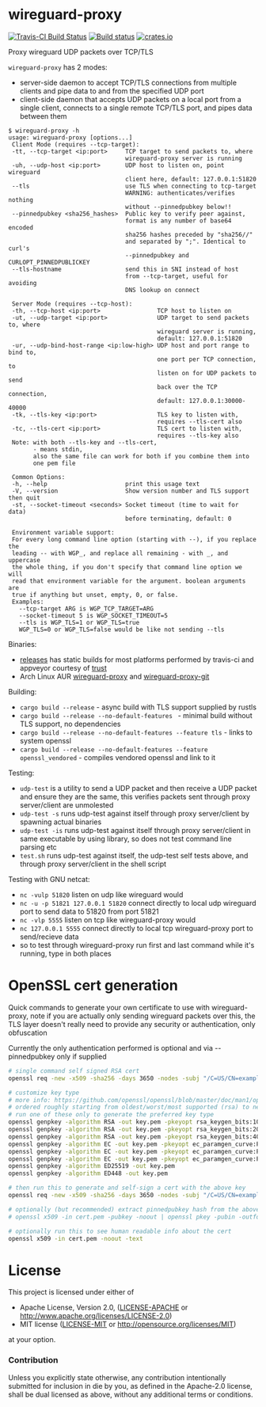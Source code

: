 # wireguard-proxy

[![Travis-CI Build Status](https://api.travis-ci.org/moparisthebest/wireguard-proxy.svg?branch=master)](https://travis-ci.org/moparisthebest/wireguard-proxy)
[![Build status](https://ci.appveyor.com/api/projects/status/vl8c9xdhvgn997d2/branch/master?svg=true)](https://ci.appveyor.com/project/moparisthebest/wireguard-proxy)
[![crates.io](https://img.shields.io/crates/v/wireguard-proxy.svg)](https://crates.io/crates/wireguard-proxy)

Proxy wireguard UDP packets over TCP/TLS

`wireguard-proxy` has 2 modes:
- server-side daemon to accept TCP/TLS connections from multiple clients and pipe data to and from the specified UDP port
- client-side daemon that accepts UDP packets on a local port from a single client, connects to a single remote TCP/TLS port, and pipes data between them

```
$ wireguard-proxy -h
usage: wireguard-proxy [options...]
 Client Mode (requires --tcp-target):
 -tt, --tcp-target <ip:port>     TCP target to send packets to, where
                                 wireguard-proxy server is running
 -uh, --udp-host <ip:port>       UDP host to listen on, point wireguard
                                 client here, default: 127.0.0.1:51820
 --tls                           use TLS when connecting to tcp-target
                                 WARNING: authenticates/verifies nothing
                                 without --pinnedpubkey below!!
 --pinnedpubkey <sha256_hashes>  Public key to verify peer against,
                                 format is any number of base64 encoded
                                 sha256 hashes preceded by "sha256//"
                                 and separated by ";". Identical to curl's
                                 --pinnedpubkey and CURLOPT_PINNEDPUBLICKEY
 --tls-hostname                  send this in SNI instead of host
                                 from --tcp-target, useful for avoiding
                                 DNS lookup on connect

 Server Mode (requires --tcp-host):
 -th, --tcp-host <ip:port>                TCP host to listen on
 -ut, --udp-target <ip:port>              UDP target to send packets to, where
                                          wireguard server is running,
                                          default: 127.0.0.1:51820
 -ur, --udp-bind-host-range <ip:low-high> UDP host and port range to bind to,
                                          one port per TCP connection, to
                                          listen on for UDP packets to send
                                          back over the TCP connection,
                                          default: 127.0.0.1:30000-40000
 -tk, --tls-key <ip:port>                 TLS key to listen with,
                                          requires --tls-cert also
 -tc, --tls-cert <ip:port>                TLS cert to listen with,
                                          requires --tls-key also
 Note: with both --tls-key and --tls-cert,
       - means stdin,
       also the same file can work for both if you combine them into
       one pem file

 Common Options:
 -h, --help                      print this usage text
 -V, --version                   Show version number and TLS support then quit
 -st, --socket-timeout <seconds> Socket timeout (time to wait for data)
                                 before terminating, default: 0

 Environment variable support:
 For every long command line option (starting with --), if you replace the
 leading -- with WGP_, and replace all remaining - with _, and uppercase
 the whole thing, if you don't specify that command line option we will
 read that environment variable for the argument. boolean arguments are
 true if anything but unset, empty, 0, or false.
 Examples:
   --tcp-target ARG is WGP_TCP_TARGET=ARG
   --socket-timeout 5 is WGP_SOCKET_TIMEOUT=5
   --tls is WGP_TLS=1 or WGP_TLS=true
   WGP_TLS=0 or WGP_TLS=false would be like not sending --tls
```

Binaries:

- [releases](https://github.com/moparisthebest/wireguard-proxy/releases) has static builds for most platforms performed by travis-ci and appveyor courtesy of [trust](https://github.com/japaric/trust)
- Arch Linux AUR [wireguard-proxy](https://aur.archlinux.org/packages/wireguard-proxy/) and [wireguard-proxy-git](https://aur.archlinux.org/packages/wireguard-proxy-git/)

Building:

- `cargo build --release` - async build with TLS support supplied by rustls
- `cargo build --release --no-default-features ` - minimal build without TLS support, no dependencies
- `cargo build --release --no-default-features --feature tls` - links to system openssl
- `cargo build --release --no-default-features --feature openssl_vendored` - compiles vendored openssl and link to it

Testing:

- `udp-test` is a utility to send a UDP packet and then receive a UDP packet and ensure they are the same, this verifies packets sent through proxy server/client are unmolested  
- `udp-test -s` runs udp-test against itself through proxy server/client by spawning actual binaries
- `udp-test -is` runs udp-test against itself through proxy server/client in same executable by using library, so does not test command line parsing etc
- `test.sh` runs udp-test against itself, the udp-test self tests above, and through proxy server/client in the shell script

Testing with GNU netcat:

- `nc -vulp 51820` listen on udp like wireguard would
- `nc -u -p 51821 127.0.0.1 51820` connect directly to local udp wireguard port to send data to 51820 from port 51821
- `nc -vlp 5555` listen on tcp like wireguard-proxy would
- `nc 127.0.0.1 5555` connect directly to local tcp wireguard-proxy port to send/recieve data
- so to test through wireguard-proxy run first and last command while it's running, type in both places

# OpenSSL cert generation

Quick commands to generate your own certificate to use with wireguard-proxy, note if you are actually only sending
wireguard packets over this, the TLS layer doesn't really need to provide any security or authentication, only obfuscation

Currently the only authentication performed is optional and via --pinnedpubkey only if supplied

```sh
# single command self signed RSA cert
openssl req -new -x509 -sha256 -days 3650 -nodes -subj "/C=US/CN=example.org" -newkey rsa:2048 -out cert.pem -keyout key.pem

# customize key type
# more info: https://github.com/openssl/openssl/blob/master/doc/man1/openssl-genpkey.pod
# ordered roughly starting from oldest/worst/most supported (rsa) to newest/best/least supported (ed448) order
# run one of these only to generate the preferred key type
openssl genpkey -algorithm RSA -out key.pem -pkeyopt rsa_keygen_bits:1024
openssl genpkey -algorithm RSA -out key.pem -pkeyopt rsa_keygen_bits:2048
openssl genpkey -algorithm RSA -out key.pem -pkeyopt rsa_keygen_bits:4096
openssl genpkey -algorithm EC -out key.pem -pkeyopt ec_paramgen_curve:P-256 -pkeyopt ec_param_enc:named_curve
openssl genpkey -algorithm EC -out key.pem -pkeyopt ec_paramgen_curve:P-384 -pkeyopt ec_param_enc:named_curve
openssl genpkey -algorithm EC -out key.pem -pkeyopt ec_paramgen_curve:P-521 -pkeyopt ec_param_enc:named_curve
openssl genpkey -algorithm ED25519 -out key.pem
openssl genpkey -algorithm ED448 -out key.pem

# then run this to generate and self-sign a cert with the above key
openssl req -new -x509 -sha256 -days 3650 -nodes -subj "/C=US/CN=example.org" -out cert.pem -key key.pem

# optionally (but recommended) extract pinnedpubkey hash from the above generated cert like so:
# openssl x509 -in cert.pem -pubkey -noout | openssl pkey -pubin -outform der | openssl dgst -sha256 -binary | openssl enc -base64

# optionally run this to see human readable info about the cert
openssl x509 -in cert.pem -noout -text
```

# License

This project is licensed under either of

 * Apache License, Version 2.0, ([LICENSE-APACHE](LICENSE-APACHE) or
   http://www.apache.org/licenses/LICENSE-2.0)
 * MIT license ([LICENSE-MIT](LICENSE-MIT) or
   http://opensource.org/licenses/MIT)

at your option.

### Contribution

Unless you explicitly state otherwise, any contribution intentionally submitted
for inclusion in die by you, as defined in the Apache-2.0 license, shall be
dual licensed as above, without any additional terms or conditions.

